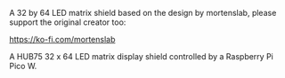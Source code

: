 A 32 by 64 LED matrix shield based on the design by mortenslab, please support the
original creator too:

https://ko-fi.com/mortenslab


A HUB75 32 x 64 LED matrix display shield controlled by a Raspberry Pi Pico W.





